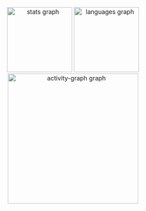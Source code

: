 <div align="center">
  <img src="https://github-readme-stats.vercel.app/api?username=GabrielRosendo27&hide_title=false&hide_rank=false&show_icons=true&include_all_commits=true&count_private=true&disable_animations=false&theme=blueberry&locale=en&hide_border=false&order=1" height="150" alt="stats graph"  />
  <img src="https://github-readme-stats.vercel.app/api/top-langs?username=GabrielRosendo27&locale=en&hide_title=false&layout=compact&card_width=320&langs_count=5&theme=blueberry&hide_border=false&order=2" height="150" alt="languages graph"  />
  <img src="https://github-readme-activity-graph.vercel.app/graph?username=GabrielRosendo27&radius=16&theme=github-dark&area=true&order=5" height="300" alt="activity-graph graph"  />
</div>

###
